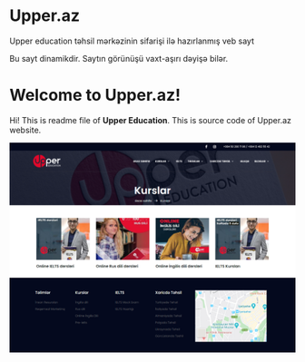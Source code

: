 # Upper.az
Upper education təhsil mərkəzinin sifarişi ilə hazırlanmış veb sayt

Bu sayt dinamikdir. Saytın görünüşü vaxt-aşırı dəyişə bilər.

# Welcome to Upper.az!

Hi! This is readme file of **Upper Education**. This is source code of Upper.az website.

![Upper.az site srceenshot image](https://raw.githubusercontent.com/azer1ghost/Upper.az/master/screenshut.png)
